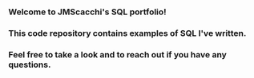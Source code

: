 ### Welcome to JMScacchi's SQL portfolio!
### This code repository contains examples of SQL I've written. 
### Feel free to take a look and to reach out if you have any questions.

